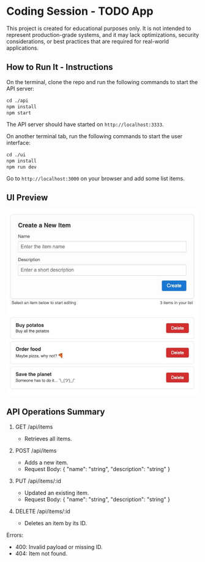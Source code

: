 # Coding Session - TODO App

This project is created for educational purposes only. It is not intended to represent production-grade systems, and it may lack optimizations, security considerations, or best practices that are required for real-world applications.

## How to Run It - Instructions

On the terminal, clone the repo and run the following commands to start the API server:

``` 
cd ./api
npm install
npm start
```

The API server should have started on `http://localhost:3333`.

On another terminal tab, run the following commands to start the user interface:

```
cd ./ui
npm install
npm run dev
```

Go to `http://localhost:3000` on your browser and add some list items.

## UI Preview

![UI Example](./ui-example.jpeg)

## API Operations Summary

1. GET /api/items
   - Retrieves all items.

2. POST /api/items
   - Adds a new item.
   - Request Body: { "name": "string", "description": "string" }

3. PUT /api/items/:id
   - Updated an existing item.
   - Request Body: { "name": "string", "description": "string" }

4. DELETE /api/items/:id
   - Deletes an item by its ID.

Errors:
- 400: Invalid payload or missing ID.
- 404: Item not found.
